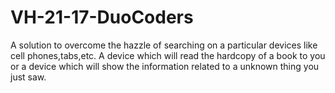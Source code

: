 # VH-21-17-DuoCoders
A solution to overcome the hazzle of searching on a particular devices like cell phones,tabs,etc. A device which will read the hardcopy of a book to you or a device which will show the information related to a unknown thing you just saw.
